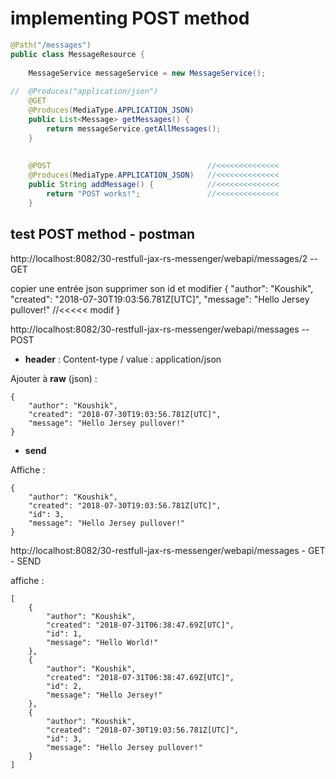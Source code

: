 # implementing POST method

````java
@Path("/messages")
public class MessageResource {
	
	MessageService messageService = new MessageService();
	
//	@Produces("application/json")
	@GET
	@Produces(MediaType.APPLICATION_JSON)
	public List<Message> getMessages() {
		return messageService.getAllMessages();
	}
	
	
	@POST									//<<<<<<<<<<<<<<
	@Produces(MediaType.APPLICATION_JSON)	//<<<<<<<<<<<<<<
	public String addMessage() {			//<<<<<<<<<<<<<<
		return "POST works!";				//<<<<<<<<<<<<<<
	}
````

## test POST method - postman

http://localhost:8082/30-restfull-jax-rs-messenger/webapi/messages/2 -- GET

copier une entrée json supprimer son id et modifier
    {
        "author": "Koushik",
        "created": "2018-07-30T19:03:56.781Z[UTC]",
        "message": "Hello Jersey pullover!"          //<<<<< modif
    }


http://localhost:8082/30-restfull-jax-rs-messenger/webapi/messages -- POST

- __header__ : Content-type / value : application/json

Ajouter à __raw__ (json) :

    {
        "author": "Koushik",
        "created": "2018-07-30T19:03:56.781Z[UTC]",
        "message": "Hello Jersey pullover!"         
    }

- __send__

Affiche : 

	{
	    "author": "Koushik",
	    "created": "2018-07-30T19:03:56.781Z[UTC]",
	    "id": 3,
	    "message": "Hello Jersey pullover!"
	}

http://localhost:8082/30-restfull-jax-rs-messenger/webapi/messages - GET - SEND

affiche :

	[
	    {
	        "author": "Koushik",
	        "created": "2018-07-31T06:38:47.69Z[UTC]",
	        "id": 1,
	        "message": "Hello World!"
	    },
	    {
	        "author": "Koushik",
	        "created": "2018-07-31T06:38:47.69Z[UTC]",
	        "id": 2,
	        "message": "Hello Jersey!"
	    },
	    {
	        "author": "Koushik",
	        "created": "2018-07-30T19:03:56.781Z[UTC]",
	        "id": 3,
	        "message": "Hello Jersey pullover!"
	    }
	]